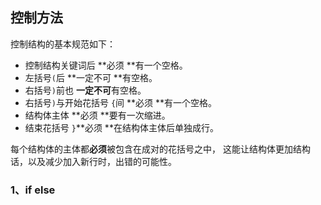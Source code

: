 ## 控制方法

控制结构的基本规范如下：

* 控制结构关键词后 **必须 **有一个空格。
* 左括号`(`后 **一定不可 **有空格。
* 右括号`)`前也 **一定不可**有空格。
* 右括号`)`与开始花括号 `{`间 **必须 **有一个空格。
* 结构体主体 **必须 **要有一次缩进。
* 结束花括号 `}`**必须 **在结构体主体后单独成行。

每个结构体的主体都**必须**被包含在成对的花括号之中， 这能让结构体更加结构话，以及减少加入新行时，出错的可能性。

### 1、if else





